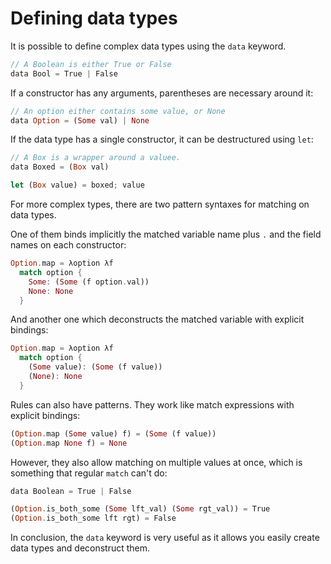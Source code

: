 # Defining data types

It is possible to define complex data types using the `data` keyword.

```rs
// A Boolean is either True or False
data Bool = True | False
```

If a constructor has any arguments, parentheses are necessary around it:
```rs
// An option either contains some value, or None
data Option = (Some val) | None
```

If the data type has a single constructor, it can be destructured using `let`:
```rs
// A Box is a wrapper around a valuee.
data Boxed = (Box val)

let (Box value) = boxed; value
```

For more complex types, there are two pattern syntaxes for matching on data types.  

One of them binds implicitly the matched variable name plus `.` and the field names on each constructor:

```rs
Option.map = λoption λf
  match option {
    Some: (Some (f option.val))
    None: None
  }
```

And another one which deconstructs the matched variable with explicit bindings:

```rs
Option.map = λoption λf
  match option {
    (Some value): (Some (f value))
    (None): None
  }
```

Rules can also have patterns.
They work like match expressions with explicit bindings:

```rs
(Option.map (Some value) f) = (Some (f value))
(Option.map None f) = None
```

However, they also allow matching on multiple values at once, which is something that regular `match` can't do:

```rs
data Boolean = True | False

(Option.is_both_some (Some lft_val) (Some rgt_val)) = True
(Option.is_both_some lft rgt) = False
```

In conclusion, the `data` keyword is very useful as it allows you easily create data types and deconstruct them.
